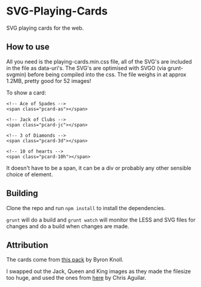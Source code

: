 # SVG-Playing-Cards
SVG playing cards for the web.

## How to use

All you need is the playing-cards.min.css file, all of the SVG's are included in the file as data-uri's. The SVG's are optimised with SVGO (via grunt-svgmin) before being compiled into the css. The file weighs in at approx 1.2MB, pretty good for 52 images!

To show a card:

    <!-- Ace of Spades -->
    <span class="pcard-as"></span>

    <!-- Jack of Clubs -->
    <span class="pcard-jc"></span>

    <!-- 3 of Diamonds -->
    <span class="pcard-3d"></span>

    <!-- 10 of hearts -->
    <span class="pcard-10h"></span>

It doesn't have to be a span, it can be a div or probably any other sensible choice of element.

## Building

Clone the repo and run `npm install` to install the dependencies.

`grunt` will do a build and `grunt watch` will monitor the LESS and SVG files for changes and do a build when changes are made.

## Attribution

The cards come from [this pack](https://code.google.com/p/vector-playing-cards/) by Byron Knoll.

I swapped out the Jack, Queen and King images as they made the filesize too huge, and used the ones from [here](https://code.google.com/p/vectorized-playing-cards/) by Chris Aguilar.